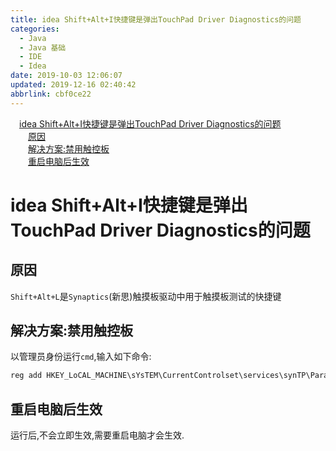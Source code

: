 ```yaml
---
title: idea Shift+Alt+I快捷键是弹出TouchPad Driver Diagnostics的问题
categories: 
  - Java
  - Java 基础
  - IDE
  - Idea
date: 2019-10-03 12:06:07
updated: 2019-12-16 02:40:42
abbrlink: cbf0ce22
---
```

<div id='my_toc'><a href="/blog/cbf0ce22/#idea-Shift+Alt+I快捷键是弹出TouchPad-Driver-Diagnostics的问题" class="header_1">idea Shift+Alt+I快捷键是弹出TouchPad Driver Diagnostics的问题</a><br><a href="/blog/cbf0ce22/#原因" class="header_2">原因</a><br><a href="/blog/cbf0ce22/#解决方案-禁用触控板" class="header_2">解决方案:禁用触控板</a><br><a href="/blog/cbf0ce22/#重启电脑后生效" class="header_2">重启电脑后生效</a><br></div>
<style>
    .header_1{
        margin-left: 1em;
    }
    .header_2{
        margin-left: 2em;
    }
    .header_3{
        margin-left: 3em;
    }
    .header_4{
        margin-left: 4em;
    }
    .header_5{
        margin-left: 5em;
    }
    .header_6{
        margin-left: 6em;
    }
</style>
<!--more-->
<script>if (navigator.platform.search('arm')==-1){document.getElementById('my_toc').style.display = 'none';}
var e,p = document.getElementsByTagName('p');while (p.length>0) {e = p[0];e.parentElement.removeChild(e);}
</script>

<!--end-->
# idea Shift+Alt+I快捷键是弹出TouchPad Driver Diagnostics的问题 #
## 原因 ##
`Shift+Alt+L`是`Synaptics`(新思)触摸板驱动中用于触摸板测试的快捷键
## 解决方案:禁用触控板 ##
以管理员身份运行`cmd`,输入如下命令:
```cmd
reg add HKEY_LoCAL_MACHINE\sYsTEM\CurrentControlset\services\synTP\Parameters\Debug /v DumpKernel /d 00000000 /t REG_DwoRD /f
```
## 重启电脑后生效 ##
运行后,不会立即生效,需要重启电脑才会生效.
